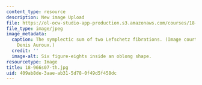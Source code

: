 ```yaml
---
content_type: resource
description: New image Upload
file: https://ol-ocw-studio-app-production.s3.amazonaws.com/courses/18-966-geometry-of-manifolds-spring-2007/409ab8de3aaeab315d780f49d5f458dc_18-966s07-th.jpg
file_type: image/jpeg
image_metadata:
  caption: The symplectic sum of two Lefschetz fibrations. (Image courtesy of Prof.
    Denis Auroux.)
  credit: ''
  image-alt: Six figure-eights inside an oblong shape.
resourcetype: Image
title: 18-966s07-th.jpg
uid: 409ab8de-3aae-ab31-5d78-0f49d5f458dc
---
```

